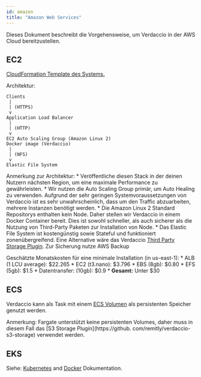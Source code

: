 ```yaml
---
id: amazon
title: "Amazon Web Services"
---
```


Dieses Dokument beschreibt die Vorgehensweise, um Verdaccio in der AWS Cloud bereitzustellen.

## EC2

[CloudFormation Template des Systems.](https://github.com/verdaccio/verdaccio/blob/master/contrib/aws/cloudformation-ec2-efs.yaml)

Architektur:

    Clients
     |
     | (HTTPS)
     v
    Application Load Balancer
     |
     | (HTTP)
     v
    EC2 Auto Scaling Group (Amazon Linux 2)
    Docker image (Verdaccio)
     |
     | (NFS)
     v
    Elastic File System
    

Anmerkung zur Architektur: * Veröffentliche diesen Stack in der deinen Nutzern nächsten Region, um eine maximale Performance zu gewährleisten. * Wir nutzen die Auto Scaling Group primär, um Auto Healing zu verwenden. Aufgrund der sehr geringen Systemvoraussetzungen von Verdaccio ist es sehr unwahrscheinlich, dass um den Traffic abzuarbeiten, mehrere Instanzen benötigt werden. * Die Amazon Linux 2 Standard Repositorys enthalten kein Node. Daher stellen wir Verdaccio in einem Docker Container bereit. Dies ist sowohl schneller, als auch sicherer als die Nutzung von Third-Party Paketen zur Installation von Node. * Das Elastic File System ist kostengünstig sowie Stateful und funktioniert zonenübergreifend. Eine Alternative wäre das Verdaccio [Third Party Storage Plugin](https://github.com/remitly/verdaccio-s3-storage). Zur Sicherung nutze AWS Backup

Geschätzte Monatskosten für eine minimale Installation (in us-east-1): * ALB (1 LCU average): $22.265 * EC2 (t3.nano): $3.796 * EBS (8gb): $0.80 * EFS (5gb): $1.5 * Datentransfer: (10gb): $0.9 * **Gesamt:** Unter $30

## ECS

Verdaccio kann als Task mit einem [ ECS Volumen](https://docs.aws.amazon.com/AmazonECS/latest/developerguide/using_data_volumes.html) als persistenten Speicher genutzt werden.

Anmerkung: Fargate unterstützt keine persistenten Volumes, daher muss in diesem Fall das [S3 Storage Plugin](https://github. com/remitly/verdaccio-s3-storage) verwendet werden.

## EKS

Siehe: [Kubernetes](kubernetes) and [Docker](docker) Dokumentation.